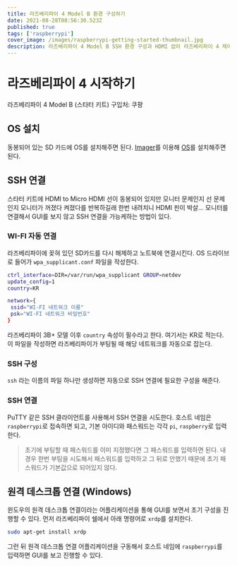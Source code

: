```yaml
---
title: 라즈베리파이 4 Model B 환경 구성하기
date: 2021-08-28T08:56:30.523Z
published: true
tags: ['raspberrypi']
cover_image: /images/raspberrypi-getting-started-thumbnail.jpg
description: 라즈베리파이 4 Model B SSH 환경 구성과 HDMI 없이 라즈베리파이 4 제어하기
---
```


# 라즈베리파이 4 시작하기

라즈베리파이 4 Model B (스타터 키트) 구입처: 쿠팡

## OS 설치

동봉되어 있는 SD 카드에 OS를 설치해주면 된다. [Imager](https://www.raspberrypi.org/software/)를 이용해 [OS](https://www.raspberrypi.org/software/operating-systems/)를 설치해주면 된다.

## SSH 연결

스타터 키트에 HDMI to Micro HDMI 선이 동봉되어 있지만 모니터 문제인지 선 문제인지 모니터가 꺼졌다 켜졌다를 반복하길래 한번 내려치니 HDMI 핀이 박살... 모니터를 연결해서 GUI를 보지 않고 SSH 연결을 가능케하는 방법이 있다.

### WI-FI 자동 연결

라즈베리파이에 꽂혀 있던 SD카드를 다시 해제하고 노트북에 연결시킨다. OS 드라이브로 들어가 `wpa_supplicant.conf` 파일을 작성한다.

```sh
ctrl_interface=DIR=/var/run/wpa_supplicant GROUP=netdev
update_config=1
country=KR

network={
 ssid="WI-FI 네트워크 이름"
 psk="WI-FI 네트워크 비밀번호"
}
```

라즈베리파이 3B+ 모델 이후 `country` 속성이 필수라고 한다. 여기서는 KR로 적는다. 이 파일을 작성하면 라즈베리파이가 부팅될 때 해당 네트워크를 자동으로 잡는다.

### SSH 구성

`ssh` 라는 이름의 파일 하나만 생성하면 자동으로 SSH 연결에 필요한 구성을 해준다.

### SSH 연결

PuTTY 같은 SSH 클라이언트를 사용해서 SSH 연결을 시도한다. 호스트 네임은 `raspberrypi`로 접속하면 되고, 기본 아이디와 패스워드는 각각 `pi`, `raspberry`로 입력한다.

> 초기에 부팅할 때 패스워드를 이미 지정했다면 그 패스워드를 입력하면 된다. 내 경우 한번 부팅을 시도해서 패스워드를 입력하고 그 뒤로 안했기 때문에 초기 패스워드가 기본값으로 되어있지 않다.

## 원격 데스크톱 연결 (Windows)

윈도우의 원격 데스크톱 연결이라는 어플리케이션을 통해 GUI를 보면서 초기 구성을 진행할 수 있다. 먼저 라즈베리파이 쉘에서 아래 명령어로 `xrdp`를 설치한다.

```sh
sudo apt-get install xrdp
```

그런 뒤 원격 데스크톱 연결 어플리케이션을 구동해서 호스트 네임에 `raspberrypi`를 입력하면 GUI를 보고 진행할 수 있다.
